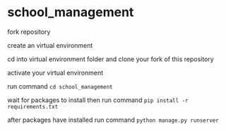 # school_management

fork repository

create an virtual environment

cd into virtual environment folder and clone your fork of this repository

activate your virtual environment

run command
`cd school_management`

wait for packages to install then run command
`pip install -r requirements.txt`

after packages have installed run command 
`python manage.py runserver`
